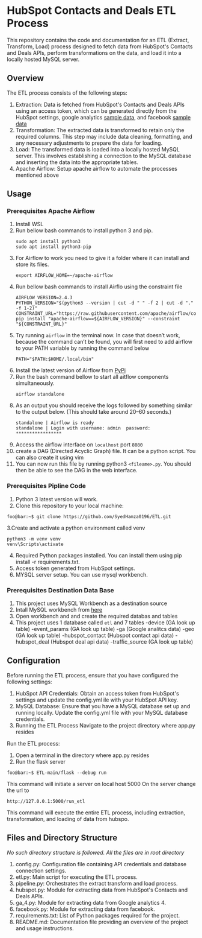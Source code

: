 # HubSpot Contacts and Deals ETL Process
This repository contains the code and documentation for an ETL (Extract, Transform, Load) process designed to fetch data from HubSpot's Contacts and Deals APIs, perform transformations on the data, and load it into a locally hosted MySQL server.

## Overview
The ETL process consists of the following steps:

1. Extraction: Data is fetched from HubSpot's Contacts and Deals APIs using an access token, which can be generated directly from the HubSpot settings, google analytics [sample data](https://developers.google.com/analytics/bigquery/web-ecommerce-demo-dataset), and facebook [sample data](https://data.world/datasets/facebook-ads)
2. Transformation: The extracted data is transformed to retain only the required columns. This step may include data cleaning, formatting, and any necessary adjustments to prepare the data for loading.
3. Load: The transformed data is loaded into a locally hosted MySQL server. This involves establishing a connection to the MySQL database and inserting the data into the appropriate tables.
4. Apache Airflow: Setup apache airflow to automate the processes mentioned above

## Usage
### Prerequisites Apache Airflow
1. Install WSL
2. Run bellow bash commands to install python 3 and pip.
   ```
   sudo apt install python3
   sudo apt install python3-pip
   ```
3. For Airflow to work you need to give it a folder where it can install and store its files.
   ```
   export AIRFLOW_HOME=~/apache-airflow
   ```
4. Run bellow bash commands to install Airflo using the constraint file
   ```
   AIRFLOW_VERSION=2.4.3
   PYTHON_VERSION="$(python3 --version | cut -d " " -f 2 | cut -d "." -f 1-2)"
   CONSTRAINT_URL="https://raw.githubusercontent.com/apache/airflow/constraints-${AIRFLOW_VERSION}/constraints-${PYTHON_VERSION}.txt"
   pip install "apache-airflow==${AIRFLOW_VERSION}" --constraint "${CONSTRAINT_URL}"
   ```
5. Try running `airflow` in the terminal now. In case that doesn’t work, because the command can’t be found, you will first need to add airflow to your PATH variable by running the command below
   ```
   PATH="$PATH:$HOME/.local/bin"
   ```
4. Install the latest version of Airflow from [PyPi](https://pypi.org/project/apache-airflow/)
5. Run the bash command bellow to start all aitflow components simultaneously.
   ```
   airflow standalone
   ```
6. As an output you should receive the logs followed by something similar to the output below. (This should take around 20–60 seconds.)
   ```
   standalone | Airflow is ready
   standalone | Login with username: admin  password: *****************
   ```
7. Access the airflow interface on `localhost` port `8080`
8. create a DAG (Directed Acyclic Graph) file. It can be a python script. You can also create it using vim
9. You can now run this file by running python3 `<fileame>.py`. You should then be able to see the DAG in the web interface.
### Prerequisites Pipline Code
1. Python 3 latest version will work.
2. Clone this repository to your local machine:
```
foo@bar:~$ git clone https://github.com/SyedHamza0196/ETL.git
```
3.Create and activate a python environment called venv
   ```
   python3 -m venv venv
   venv\Scripts\activate
   ```
4. Required Python packages installed. You can install them using pip install -r requirements.txt.
5. Access token generated from HubSpot settings.
6. MYSQL server setup. You can use mysql workbench.

### Prerequisites Destination Data Base
1. This project uses MySQL Workbench as a destination source
2. Intall MySQL workbench from [here](https://dev.mysql.com/downloads/workbench/)
3. Open workbench and and create the required databas and tables
4. This project uses 1 database called `etl` and 7 tables
   -device (GA look up table)
   -event_params (GA look up table)
   -ga (Google analitcs data)
   -geo (GA look up table)
   -hubspot_contact (Hubspot contact api data)
   -hubspot_deal (Hubspot deal api data)
   -traffic_source (GA look up table)
## Configuration
Before running the ETL process, ensure that you have configured the following settings:

1. HubSpot API Credentials: Obtain an access token from HubSpot's settings and update the config.yml ile with your HubSpot API key.
2. MySQL Database: Ensure that you have a MySQL database set up and running locally. Update the config.yml file with your MySQL database credentials.
3. Running the ETL Process
Navigate to the project directory where app.py resides

Run the ETL process:
1. Open a terminal in the directory where app.py resides
2. Run the flask server
```
foo@bar:~$ ETL-main/flask --debug run
```
This command will initiate a server on local host 5000
On the server change the url to
```
http://127.0.0.1:5000/run_etl
```
This command will execute the entire ETL process, including extraction, transformation, and loading of data from hubspo.

## Files and Directory Structure
_No such directory structure is followed. All the files are in root directory_
1. config.py: Configuration file containing API credentials and database connection settings.
2. etl.py: Main script for executing the ETL process.
3. pipeline.py: Orchestrates the extract transform and load process.
5. hubspot.py: Module for extracting data from HubSpot's Contacts and Deals APIs.
6. ga_4.py: Module for extracting data from Google analytics 4.
7. facebook.py: Module for extracting data from facebook.
8. requirements.txt: List of Python packages required for the project.
9. README.md: Documentation file providing an overview of the project and usage instructions.
